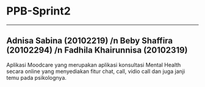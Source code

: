# PPB-Sprint2
-------------------------------
Adnisa Sabina (20102219) /n
Beby Shaffira (20102294) /n
Fadhila Khairunnisa (20102319)
-------------------------------
Aplikasi Moodcare yang merupakan aplikasi konsultasi Mental Health secara online yang menyediakan fitur chat, call, vidio call dan juga janji temu pada psikolognya.
